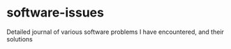 # software-issues
Detailed journal of various software problems I have encountered, and their solutions
